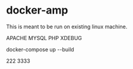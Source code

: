 # docker-amp

This is meant to be run on existing linux machine.

APACHE
MYSQL
PHP
XDEBUG

docker-compose up --build

222
3333
